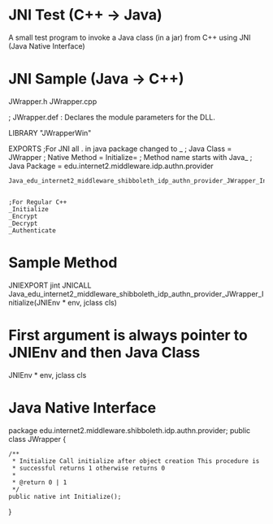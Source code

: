 # JNI Test (C++ -> Java)

A small test program to invoke a Java class (in a jar) from C++ using JNI (Java Native Interface)

# JNI Sample (Java -> C++) 
JWrapper.h
JWrapper.cpp




; JWrapper.def : Declares the module parameters for the DLL.

LIBRARY      "JWrapperWin"

EXPORTS
	;For JNI all . in java package changed to _
	; Java Class = JWrapper
	; Native Method = Initialize=
  	; Method name starts with Java_
  	; Java Package = edu.internet2.middleware.idp.authn.provider
	
	Java_edu_internet2_middleware_shibboleth_idp_authn_provider_JWrapper_Initialize

	
	;For Regular C++
	_Initialize
	_Encrypt
	_Decrypt
	_Authenticate
  
  
# Sample Method
JNIEXPORT jint JNICALL Java_edu_internet2_middleware_shibboleth_idp_authn_provider_JWrapper_Initialize(JNIEnv * env, jclass cls)
  
# First argument is always pointer to JNIEnv and then Java Class 
JNIEnv * env, jclass cls
  

# Java Native Interface
package edu.internet2.middleware.shibboleth.idp.authn.provider;
public class JWrapper
{

    /**
     * Initialize Call initialize after object creation This procedure is
     * successful returns 1 otherwise returns 0
     *
     * @return 0 | 1
     */
    public native int Initialize();
}
